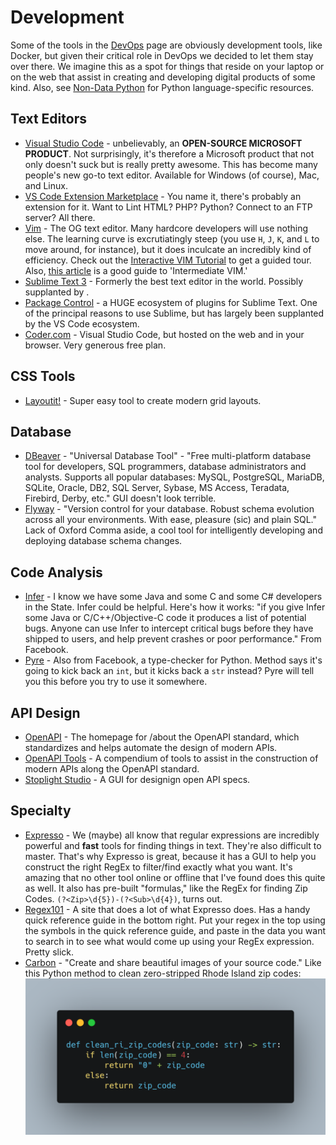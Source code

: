 # Development

Some of the tools in the [DevOps](devops.md) page are obviously development tools, like Docker, but given their critical role in DevOps we decided to let them stay over there. We imagine this as a spot for things that reside on your laptop or on the web that assist in creating and developing digital products of some kind. Also, see [Non-Data Python](non-data-python.md) for Python language-specific resources.

## Text Editors

- [Visual Studio Code](https://code.visualstudio.com/) - unbelievably, an **OPEN-SOURCE MICROSOFT PRODUCT**. Not surprisingly, it's therefore a Microsoft product that not only doesn't suck but is really pretty awesome. This has become many people's new go-to text editor. Available for Windows (of course), Mac, and Linux.
- [VS Code Extension Marketplace](https://marketplace.visualstudio.com/vscode) - You name it, there's probably an extension for it. Want to Lint HTML? PHP? Python? Connect to an FTP server? All there.
- [Vim](https://www.vim.org/) - The OG text editor. Many hardcore developers will use nothing else. The learning curve is excrutiatingly steep (you use `H`, `J`, `K`, and `L` to move around, for instance), but it does inculcate an incredibly kind of efficiency. Check out the [Interactive VIM Tutorial](https://www.openvim.com/) to get a guided tour. Also, [this article](https://dn.ht/intermediate-vim/) is a good guide to 'Intermediate VIM.'
- [Sublime Text 3](https://www.sublimetext.com/3) - Formerly the best text editor in the world. Possibly supplanted by .
- [Package Control](https://packagecontrol.io/) - a HUGE ecosystem of plugins for Sublime Text. One of the principal reasons to use Sublime, but has largely been supplanted by the VS Code ecosystem.
- [Coder.com](https://coder.com/) - Visual Studio Code, but hosted on the web and in your browser. Very generous free plan.


## CSS Tools

- [Layoutit!](https://grid.layoutit.com/) - Super easy tool to create modern grid layouts.


## Database

- [DBeaver](https://dbeaver.io) - "Universal Database Tool" - "Free multi-platform database tool for developers, SQL programmers, database administrators and analysts. Supports all popular databases: MySQL, PostgreSQL, MariaDB, SQLite, Oracle, DB2, SQL Server, Sybase, MS Access, Teradata, Firebird, Derby, etc." GUI doesn't look terrible.
- [Flyway](https://flywaydb.org/) - "Version control for your database. Robust schema evolution across all your environments. With ease, pleasure (sic) and plain SQL." Lack of Oxford Comma aside, a cool tool for intelligently developing and deploying database schema changes.

## Code Analysis

- [Infer](https://fbinfer.com/) - I know we have some Java and some C and some C# developers in the State. Infer could be helpful. Here's how it works: "if you give Infer some Java or C/C++/Objective-C code it produces a list of potential bugs. Anyone can use Infer to intercept critical bugs before they have shipped to users, and help prevent crashes or poor performance." From Facebook.
- [Pyre](https://pyre-check.org/) - Also from Facebook, a type-checker for Python. Method says it's going to kick back an `int`, but it kicks back a `str` instead? Pyre will tell you this before you try to use it somewhere.

## API Design

- [OpenAPI](https://github.com/OAI/OpenAPI-Specification/blob/master/versions/3.0.2.md) - The homepage for /about the OpenAPI standard, which standardizes and helps automate the design of modern APIs.
- [OpenAPI Tools](https://openapi.tools/) - A compendium of tools to assist in the construction of modern APIs along the OpenAPI standard.
- [Stoplight Studio](https://stoplight.io/studio/) - A GUI for designign open API specs.

## Specialty

- [Expresso](http://www.ultrapico.com/) - We (maybe) all know that regular expressions are incredibly powerful and **fast** tools for finding things in text. They're also difficult to master. That's why Expresso is great, because it has a GUI to help you construct the right RegEx to filter/find exactly what you want. It's amazing that no other tool online or offline that I've found does this quite as well. It also has pre-built "formulas," like the RegEx for finding Zip Codes. `(?<Zip>\d{5})-(?<Sub>\d{4})`, turns out.
- [Regex101](https://regex101.com/) - A site that does a lot of what Expresso does. Has a handy quick reference guide in the bottom right. Put your regex in the top using the symbols in the quick reference guide, and paste in the data you want to search in to see what would come up using your RegEx expression. Pretty slick.
- [Carbon](https://carbon.now.sh/) - "Create and share beautiful images of your source code." Like this Python method to clean zero-stripped Rhode Island zip codes: ![Carbon Example](img/carbon.png)

